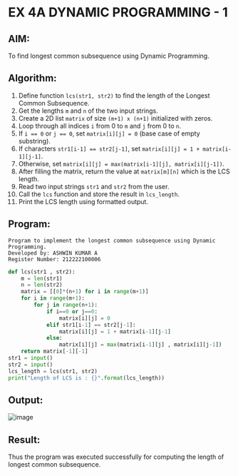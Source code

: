 # EX 4A DYNAMIC PROGRAMMING - 1
## AIM:
To find longest common subsequence using Dynamic Programming.

## Algorithm:

1. Define function `lcs(str1, str2)` to find the length of the Longest Common Subsequence.  
2. Get the lengths `m` and `n` of the two input strings.  
3. Create a 2D list `matrix` of size `(m+1) x (n+1)` initialized with zeros.  
4. Loop through all indices `i` from 0 to `m` and `j` from 0 to `n`.  
5. If `i == 0` or `j == 0`, set `matrix[i][j] = 0` (base case of empty substring).  
6. If characters `str1[i-1] == str2[j-1]`, set `matrix[i][j] = 1 + matrix[i-1][j-1]`.  
7. Otherwise, set `matrix[i][j] = max(matrix[i-1][j], matrix[i][j-1])`.  
8. After filling the matrix, return the value at `matrix[m][n]` which is the LCS length.  
9. Read two input strings `str1` and `str2` from the user.  
10. Call the `lcs` function and store the result in `lcs_length`.  
11. Print the LCS length using formatted output.  

## Program:
```
Program to implement the longest common subsequence using Dynamic Programming.
Developed by: ASHWIN KUMAR A
Register Number: 212222100006
```
```python
def lcs(str1 , str2):
    m = len(str1)
    n = len(str2)
    matrix = [[0]*(n+1) for i in range(m+1)] 
    for i in range(m+1):
        for j in range(n+1):
            if i==0 or j==0:
                matrix[i][j] = 0
            elif str1[i-1] == str2[j-1]:
                matrix[i][j] = 1 + matrix[i-1][j-1]
            else:
                matrix[i][j] = max(matrix[i-1][j] , matrix[i][j-1])
    return matrix[-1][-1]
str1 = input()
str2 = input()
lcs_length = lcs(str1, str2)
print("Length of LCS is : {}".format(lcs_length))
```

## Output:

![image](https://github.com/user-attachments/assets/facbdfbb-b37c-4460-9f84-e37c55b6e251)

## Result:
Thus the program was executed successfully for computing the length of longest common subsequence.
